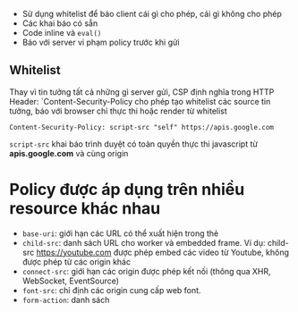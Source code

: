 
- Sử dụng whitelist để báo client cái gì cho phép, cái gì không cho phép
- Các khai báo có sẵn
- Code inline và `eval()`
- Báo với server vi phạm policy trước khi gửi

## Whitelist

Thay vì tin tưởng tất cả những gì server gửi, CSP định nghĩa trong HTTP Header: `Content-Security-Policy cho phép tạo whitelist các source tin tưởng, báo với browser chỉ thực thi hoặc render từ whitelist

```
Content-Security-Policy: script-src "self" https://apis.google.com
```

`script-src` khai báo trình duyệt có toàn quyền thực thi javascript từ **apis.google.com** và cùng origin

# Policy được áp dụng trên nhiều resource khác nhau

- `base-uri`: giới hạn các URL có thể xuất hiện trong thẻ <base>
- `child-src`: danh sách URL cho worker và embedded frame. Ví dụ: child-src https://youtube.com được phép embed các video từ Youtube, không được phép từ các origin khác
- `connect-src`: giới hạn các origin được phép kết nối (thông qua XHR, WebSocket, EventSource)
- `font-src`: chỉ định các origin cung cấp web font.
- `form-action`: danh sách
